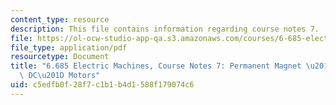 ```yaml
---
content_type: resource
description: This file contains information regarding course notes 7.
file: https://ol-ocw-studio-app-qa.s3.amazonaws.com/courses/6-685-electric-machines-fall-2013/c5edfb0f28f7c1b1b4d1588f179074c6_MIT6_685F13_chapter7.pdf
file_type: application/pdf
resourcetype: Document
title: "6.685 Electric Machines, Course Notes 7: Permanent Magnet \u201CBrushless\
  \ DC\u201D Motors"
uid: c5edfb0f-28f7-c1b1-b4d1-588f179074c6
---
```

